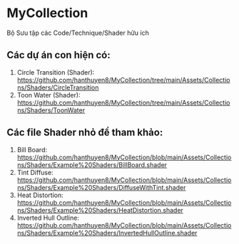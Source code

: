 # MyCollection
Bộ Sưu tập các Code/Technique/Shader hữu ích

## Các dự án con hiện có:

1. Circle Transition (Shader): https://github.com/hanthuyen8/MyCollection/tree/main/Assets/Collections/Shaders/CircleTransition
2. Toon Water (Shader): https://github.com/hanthuyen8/MyCollection/tree/main/Assets/Collections/Shaders/ToonWater

## Các file Shader nhỏ để tham khảo:
1. Bill Board: https://github.com/hanthuyen8/MyCollection/blob/main/Assets/Collections/Shaders/Example%20Shaders/BillBoard.shader
2. Tint Diffuse: https://github.com/hanthuyen8/MyCollection/blob/main/Assets/Collections/Shaders/Example%20Shaders/DiffuseWithTint.shader
3. Heat Distortion: https://github.com/hanthuyen8/MyCollection/blob/main/Assets/Collections/Shaders/Example%20Shaders/HeatDistortion.shader
4. Inverted Hull Outline: https://github.com/hanthuyen8/MyCollection/blob/main/Assets/Collections/Shaders/Example%20Shaders/InvertedHullOutline.shader